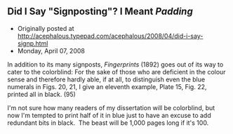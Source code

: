 ## Did I Say "Signposting"?  I Meant <em>Padding</em>

 * Originally posted at http://acephalous.typepad.com/acephalous/2008/04/did-i-say-signp.html
 * Monday, April 07, 2008



In addition to its many signposts, _Fingerprints_ (1892) goes out of its way to cater to the colorblind:
For the sake of those who are deficient in the colour sense and therefore hardly able, if at all, to distinguish even the blue numerals in Figs. 20, 21, I give an eleventh example, Plate 15, Fig. 22, printed all in black. (95)

I'm not sure how many readers of my dissertation will be colorblind, but now I'm tempted to print half of it in blue just to have an excuse to add redundant bits in black.  The beast will be 1,000 pages long if it's 100. 

		
